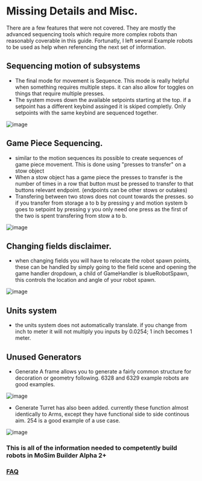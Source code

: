 # Missing Details and Misc.

There are a few features that were not covered. They are mostly the advanced sequencing tools which require more complex robots than reasonably coverable in this guide. Fortunatly, I left several Example robots to be used 
as help when referencing the next set of information.

## Sequencing motion of subsystems
* The final mode for movement is Sequence. This mode is really helpful when something requires multiple steps. it can also allow for toggles on things that require multiple presses.
* The system moves down the available setpoints starting at the top. if a setpoint has a different keybind assinged it is skiped completly. Only setpoints with the same keybind are sequenced together.

![image](https://github.com/user-attachments/assets/778e12c5-9108-40d7-964c-11ff46e0344b)



  ## Game Piece Sequencing.
  * similar to the motion sequences its possible to create sequences of game piece movement. This is done using "presses to transfer" on a stow object
  * When a stow object has a game piece the presses to transfer is the number of times in a row that button must be pressed to transfer to that buttons relevant endpoint. (endpoints can be other stows or outakes)
  * Transfering between two stows does not count towards the presses. so if you transfer from storage a to b by pressing y and motion system b goes to setpoint by pressing y you only need one press as the first of the two is spent transfering from stow a to b.

![image](https://github.com/user-attachments/assets/50e50902-d79a-49fe-b98d-7cbdfa051531)

## Changing fields disclaimer.

* when changing fields you will have to relocate the robot spawn points, these can be handled by simply going to the field scene and opening the game handler dropdown, a child of GameHandler is blueRobotSpawn, this controls the location and angle of your robot spawn.

![image](https://github.com/user-attachments/assets/e5baff41-a3c7-49ce-a7c5-5c2e47b3ad5d)

## Units system
* the units system does not automatically translate. if you change from inch to meter it will not multiply you inputs by 0.0254; 1 inch becomes 1 meter. 

## Unused Generators
* Generate A frame allows you to generate a fairly common structure for decoration or geometry following. 6328 and 6329 example  robots are good examples.

![image](https://github.com/user-attachments/assets/0884e4f9-9a8e-4d7b-9e97-2e86f4d7ba26)

* Generate Turret has also been added. currently these function almost identically to Arms, except they have functional side to side continous aim. 254 is a good example of a use case.

![image](https://github.com/user-attachments/assets/5f51a851-1d1a-4555-9a5b-63575a6bcb6d)


### This is all of the information needed to competently build robots in MoSim Builder Alpha 2+

 ### [FAQ](https://github.com/masonmm3/MoSimBuilder/blob/Stable/Documentation/FAQ.md)
